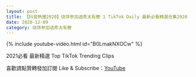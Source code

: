 ```yaml
---
layout: post
title: 【抖音熱搜2020】烧饼参加选秀太有梗 1 TikTok Daily 最新必看精選合集2020 12 09
date: 2020-12-09
category: 烧饼参加选秀太有梗
---
```


{% include youtube-video.html id="B0LmakNXOCw" %}

2021必看 最新精選 Top TikTok Trending Clips

喜歡請點贊轉發加訂閱 Like & Subscribe：[YouTube](https://www.youtube.com/channel/UCAoR7VcanIPd04uEq_GIylA/videos)

